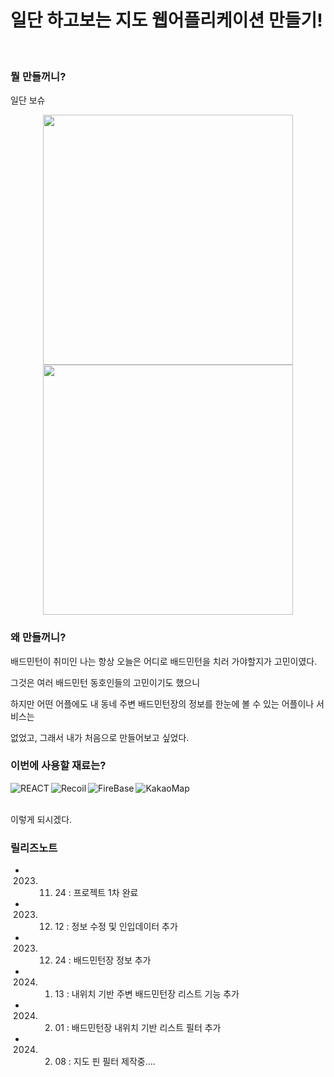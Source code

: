 

# 일단 하고보는 지도 웹어플리케이션 만들기!

<br>

### 뭘 만들꺼니?
일단 보슈
<br>
<div align=center>
<img src="https://velog.velcdn.com/images/dpwns108/post/a1e4ad20-d93f-4215-b346-21a248493183/image.png" width="400px" height="" >

<img src="https://velog.velcdn.com/images/dpwns108/post/07a311db-b4a7-4c05-b45e-2a79f176f905/image.png" width="400px" height="">
</div>



### 왜 만들꺼니?

배드민턴이 취미인 나는 항상 오늘은 어디로 배드민턴을 치러 가야할지가 고민이였다.

그것은 여러 배드민턴 동호인들의 고민이기도 했으니

하지만 어떤 어플에도 내 동네 주변 배드민턴장의 정보를 한눈에 볼 수 있는 어플이나 서비스는

없었고, 그래서 내가 처음으로 만들어보고 싶었다.



### 이번에 사용할 재료는?


<img alt="REACT" src ="https://img.shields.io/badge/REACT-1572B6.svg?&style=for-the-badge&logo=REACT&logoColor=white" align="left" margin="5px"/>
<img alt="Recoil" src ="https://img.shields.io/badge/Recoil-3776AB.svg?&style=for-the-badge&logo=Recoil&logoColor=white" align="left"/> 
<img alt="FireBase" src ="https://img.shields.io/badge/FireBase-F7DF1E.svg?&style=for-the-badge&logo=FireBase&logoColor=black" align="left"/> 
<img alt="KakaoMap" src ="https://img.shields.io/badge/KakaoMap-3DDC84.svg?&style=for-the-badge&logo=Kakao&logoColor=black" align="left"/>

<br><br>

이렇게 되시겠다.

### 릴리즈노트 

- 2023. 11. 24 : 프로젝트 1차 완료

- 2023. 12. 12 : 정보 수정 및 인입데이터 추가 

- 2023. 12. 24 : 배드민턴장 정보 추가

- 2024. 01. 13 : 내위치 기반 주변 배드민턴장 리스트 기능 추가

- 2024. 02. 01 : 배드민턴장 내위치 기반 리스트 필터 추가 

- 2024. 02. 08 : 지도 핀 필터 제작중....

